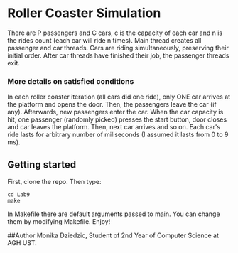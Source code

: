 # Roller Coaster Simulation
There are P passengers and C cars, c is the capacity of each car and n is the rides count (each car will ride n times). Main thread creates all passenger and car threads. Cars are riding simultaneously, preserving their initial order. After car threads have finished their job, the passenger threads exit.

### More details on satisfied conditions
In each roller coaster iteration (all cars did one ride), only ONE car arrives at the platform and opens the door. Then, the passengers leave the car (if any). Afterwards, new passengers enter the car. When the car capacity is hit, one passenger (randomly picked) presses the start button, door closes and car leaves the platform. Then, next car arrives and so on. Each car's ride lasts for arbitrary number of miliseconds (I assumed it lasts from 0 to 9 ms).

## Getting started
First, clone the repo. Then type:
```
cd Lab9
make
```
In Makefile there are default arguments passed to main. You can change them by modifying Makefile.
Enjoy!

##Author
Monika Dziedzic, Student of 2nd Year of Computer Science at AGH UST.
